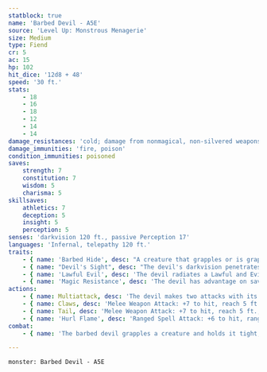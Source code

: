 ```yaml
---
statblock: true
name: 'Barbed Devil - A5E'
source: 'Level Up: Monstrous Menagerie'
size: Medium
type: Fiend
cr: 5
ac: 15
hp: 102
hit_dice: '12d8 + 48'
speed: '30 ft.'
stats:
    - 18
    - 16
    - 18
    - 12
    - 14
    - 14
damage_resistances: 'cold; damage from nonmagical, non-silvered weapons'
damage_immunities: 'fire, poison'
condition_immunities: poisoned
saves:
    strength: 7
    constitution: 7
    wisdom: 5
    charisma: 5
skillsaves:
    athletics: 7
    deception: 5
    insight: 5
    perception: 5
senses: 'darkvision 120 ft., passive Perception 17'
languages: 'Infernal, telepathy 120 ft.'
traits:
    - { name: 'Barbed Hide', desc: "A creature that grapples or is grappled by the devil takes 5 (1d10) piercing damage at the beginning of the devil's turn." }
    - { name: "Devil's Sight", desc: "The devil's darkvision penetrates magical darkness." }
    - { name: 'Lawful Evil', desc: 'The devil radiates a Lawful and Evil aura.' }
    - { name: 'Magic Resistance', desc: 'The devil has advantage on saving throws against spells and magical effects.' }
actions:
    - { name: Multiattack, desc: 'The devil makes two attacks with its claws and one with its tail. Alternatively, it uses Hurl Flame twice.' }
    - { name: Claws, desc: 'Melee Weapon Attack: +7 to hit, reach 5 ft., one target. Hit: 7 (1d8 + 3) piercing damage. If both claw attacks hit the same Medium or smaller creature, it is grappled (escape DC 15). While the target is grappled, this attack may be used only against the grappled creature and has advantage against that creature.' }
    - { name: Tail, desc: 'Melee Weapon Attack: +7 to hit, reach 5 ft., one target the devil is not grappling. Hit: 10 (2d6 + 3) piercing damage.' }
    - { name: 'Hurl Flame', desc: 'Ranged Spell Attack: +6 to hit, range 150 ft., one target. Hit: 10 (3d6) fire damage. If the target is a creature, it catches on fire, taking 5 (1d10) ongoing fire damage. If the target is an unattended flammable object, it catches on fire. A creature can use an action to extinguish this fire.' }
combat:
    - { name: 'The barbed devil grapples a creature and holds it tight, using its tail to fend off other attackers', desc: 'Until it closes with its enemy, it hurls flame. A barbed devil follows instructions from its superiors and never deserts a post or abandons a pursuit.' }

---
```

```statblock
monster: Barbed Devil - A5E
```
